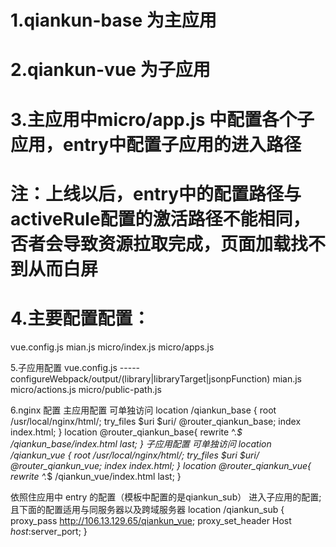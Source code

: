 # 1.qiankun-base 为主应用
# 2.qiankun-vue 为子应用
# 3.主应用中micro/app.js 中配置各个子应用，entry中配置子应用的进入路径
# 注：上线以后，entry中的配置路径与activeRule配置的激活路径不能相同，否者会导致资源拉取完成，页面加载找不到从而白屏
# 4.主要配置配置：
vue.config.js
mian.js
micro/index.js
micro/apps.js

5.子应用配置
vue.config.js ----- configureWebpack/output/(library|libraryTarget|jsonpFunction)
mian.js
micro/actions.js
micro/public-path.js

6.nginx 配置
主应用配置 可单独访问
 location /qiankun_base {
      root /usr/local/nginx/html/;
      try_files $uri $uri/ @router_qiankun_base;
      index  index.html;
  }
   location @router_qiankun_base{
    rewrite ^.*$ /qiankun_base/index.html last;
  }
子应用配置 可单独访问
  location /qiankun_vue {
      root /usr/local/nginx/html/;
      try_files $uri $uri/ @router_qiankun_vue;
      index  index.html;
  }
   location @router_qiankun_vue{
    rewrite ^.*$ /qiankun_vue/index.html last;
  }

  依照住应用中 entry 的配置（模板中配置的是qiankun_sub） 进入子应用的配置;且下面的配置适用与同服务器以及跨域服务器
  location /qiankun_sub {
    proxy_pass http://106.13.129.65/qiankun_vue;
    proxy_set_header Host $host:$server_port;
  }
